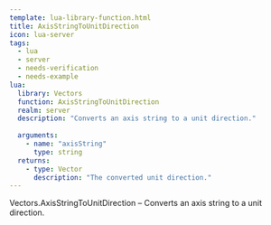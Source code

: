 ```yaml
---
template: lua-library-function.html
title: AxisStringToUnitDirection
icon: lua-server
tags:
  - lua
  - server
  - needs-verification
  - needs-example
lua:
  library: Vectors
  function: AxisStringToUnitDirection
  realm: server
  description: "Converts an axis string to a unit direction."
  
  arguments:
    - name: "axisString"
      type: string
  returns:
    - type: Vector
      description: "The converted unit direction."
---
```


<div class="lua__search__keywords">
Vectors.AxisStringToUnitDirection &#x2013; Converts an axis string to a unit direction.
</div>
